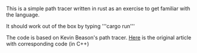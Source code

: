 This is a simple path tracer written in rust as an exercise to get familiar with the language.

It should work out of the box by typing
'''cargo run'''

The code is based on Kevin Beason's path tracer.
[Here](http://www.kevinbeason.com/smallpt) is the original article with corresponding code (in C++)
